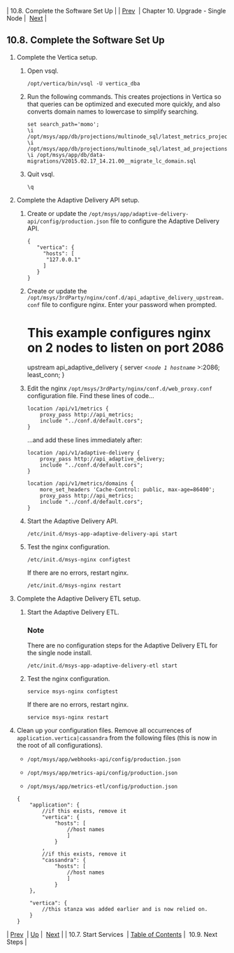 | 10.8. Complete the Software Set Up |
| [Prev](upgrade.single_node.configuration.start_services)  | Chapter 10. Upgrade - Single Node |  [Next](upgrade.single_node.configuration.next_steps) |

## 10.8. Complete the Software Set Up

1.  Complete the Vertica setup.

    1.  Open vsql.

        `/opt/vertica/bin/vsql -U vertica_dba`
    2.  Run the following commands. This creates projections in Vertica so that queries can be optimized and executed more quickly, and also converts domain names to lowercase to simplify searching.

        ```
        set search_path='momo';
        \i /opt/msys/app/db/projections/multinode_sql/latest_metrics_projection.sql
        \i /opt/msys/app/db/projections/multinode_sql/latest_ad_projections.sql
        \i /opt/msys/app/db/data-migrations/V2015.02.17_14.21.00__migrate_lc_domain.sql
        ```

    3.  Quit vsql.

        `\q`

2.  Complete the Adaptive Delivery API setup.

    1.  Create or update the `/opt/msys/app/adaptive-delivery-api/config/production.json` file to configure the Adaptive Delivery API.

        ```
        {
           "vertica": {
             "hosts": [
              "127.0.0.1"
             ]
           }
        }
        ```

    2.  Create or update the `/opt/msys/3rdParty/nginx/conf.d/api_adaptive_delivery_upstream.conf` file to configure nginx. Enter your password when prompted.

        # This example configures nginx on 2 nodes to listen on port 2086
         upstream api_adaptive_delivery {
          server <*`node 1 hostname`*            >:2086;
          least_conn;
        }
    3.  Edit the nginx `/opt/msys/3rdParty/nginx/conf.d/web_proxy.conf` configuration file. Find these lines of code...

        ```
        location /api/v1/metrics {
            proxy_pass http://api_metrics;
            include "../conf.d/default.cors";
        }
        ```

        ...and add these lines immediately after:

        ```
        location /api/v1/adaptive-delivery {
            proxy_pass http://api_adaptive_delivery;
            include "../conf.d/default.cors";
        }

        location /api/v1/metrics/domains {
            more_set_headers 'Cache-Control: public, max-age=86400';
            proxy_pass http://api_metrics;
            include "../conf.d/default.cors";
        }
        ```

    4.  Start the Adaptive Delivery API.

        `/etc/init.d/msys-app-adaptive-delivery-api start`
    5.  Test the nginx configuration.

        `/etc/init.d/msys-nginx configtest`

        If there are no errors, restart nginx.

        `/etc/init.d/msys-nginx restart`

3.  Complete the Adaptive Delivery ETL setup.

    1.  Start the Adaptive Delivery ETL.

        ### Note

        There are no configuration steps for the Adaptive Delivery ETL for the single node install.

        `/etc/init.d/msys-app-adaptive-delivery-etl start`
    2.  Test the nginx configuration.

        `service msys-nginx configtest`

        If there are no errors, restart nginx.

        `service msys-nginx restart`

4.  Clean up your configuration files. Remove all occurrences of `application.vertica|cassandra` from the following files (this is now in the root of all configurations).

    *   `/opt/msys/app/webhooks-api/config/production.json`

    *   `/opt/msys/app/metrics-api/config/production.json`

    *   `/opt/msys/app/metrics-etl/config/production.json`

    ```
    {
        "application": {
            //if this exists, remove it
            "vertica": {
                "hosts": [
                    //host names
                    ]
                }
            , 
            //if this exists, remove it
            "cassandra": {
                "hosts": [
                    //host names
                    ]
                }
        },

        "vertica": {
            //this stanza was added earlier and is now relied on.
        }
    }
    ```

| [Prev](upgrade.single_node.configuration.start_services)  | [Up](upgrade.single_node) |  [Next](upgrade.single_node.configuration.next_steps) |
| 10.7. Start Services  | [Table of Contents](index) |  10.9. Next Steps |

